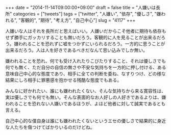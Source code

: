 +++
date = "2014-11-14T09:00:00+09:00"
draft = false
title = "人嫌いは長所"
categories = ["tweets"]
tags = ["twitter", "人嫌い", "依存", "優しさ", "嫌われる", "客観的", "期待", "考え方", "自己中心"]
slug = "4117"
+++

人嫌いな人はそれを長所だと思えばいい。人嫌いだからこそ他者に期待も依存もせず勝手にガッカリすることも無いだろう。客観的に人を見ることが出来るだろう。嫌われることを恐れずに嘘をつかずにいられるだろう。一方的に思うことが出来るだろう。人は人を好きであるべきだなんて思い込みでしか無い。

嫌われることを恐れ、何でも受け入れたりこびたりすること、それは優しさでも何でも無く、ただ自分の自信の無さや不安な気持ちを一方的に押し付ける、ある意味自己中心的な態度であり、相手に全ての判断を委ね、なすりつけ、どの様な結果にしろ相手に罪悪感を抱かせる残酷な態度でもある。

みんなに好かれたい、誰にも嫌われたくない、そんな気持ちから来る寛容性は、実は優しさでも何でも無い。そんな表面的なお人好しの人好きであるよりは、嫌われることを恐れない人嫌いであるほうが、よほど他者に対して誠実であるとも言える。

自己中心的な僕自身は誰にも嫌われたくないというエセの優しさで結果的に身近な人たちを傷つけてばかりいるのだけどね。
